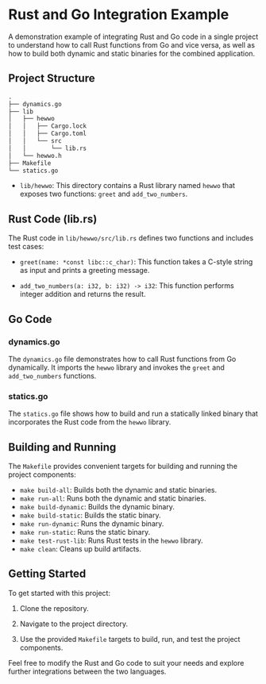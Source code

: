 # Rust and Go Integration Example

A demonstration example of integrating Rust and Go code in a single project to understand how to call Rust functions from Go and vice versa, as well as how to build both dynamic and static binaries for the combined application.

## Project Structure

```txt
.
├── dynamics.go
├── lib
│   ├── hewwo
│   │   ├── Cargo.lock
│   │   ├── Cargo.toml
│   │   └── src
│   │       └── lib.rs
│   └── hewwo.h
├── Makefile
└── statics.go
```

- `lib/hewwo`: This directory contains a Rust library named `hewwo` that exposes two functions: `greet` and `add_two_numbers`.

## Rust Code (lib.rs)

The Rust code in `lib/hewwo/src/lib.rs` defines two functions and includes test cases:

- `greet(name: *const libc::c_char)`: This function takes a C-style string as input and prints a greeting message.

- `add_two_numbers(a: i32, b: i32) -> i32`: This function performs integer addition and returns the result.

## Go Code

### dynamics.go

The `dynamics.go` file demonstrates how to call Rust functions from Go dynamically. It imports the `hewwo` library and invokes the `greet` and `add_two_numbers` functions.

### statics.go

The `statics.go` file shows how to build and run a statically linked binary that incorporates the Rust code from the `hewwo` library.

## Building and Running

The `Makefile` provides convenient targets for building and running the project components:

- `make build-all`: Builds both the dynamic and static binaries.
- `make run-all`: Runs both the dynamic and static binaries.
- `make build-dynamic`: Builds the dynamic binary.
- `make build-static`: Builds the static binary.
- `make run-dynamic`: Runs the dynamic binary.
- `make run-static`: Runs the static binary.
- `make test-rust-lib`: Runs Rust tests in the `hewwo` library.
- `make clean`: Cleans up build artifacts.

## Getting Started

To get started with this project:

1. Clone the repository.

2. Navigate to the project directory.

3. Use the provided `Makefile` targets to build, run, and test the project components.

Feel free to modify the Rust and Go code to suit your needs and explore further integrations between the two languages.
